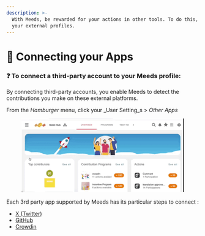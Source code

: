```yaml
---
description: >-
  With Meeds, be rewarded for your actions in other tools. To do this, connect
  your external profiles.
---
```


# 🔌 Connecting your Apps

### :question: To connect a third-party account to your Meeds profile:

By connecting third-party accounts, you enable Meeds to detect the contributions you make on these external platforms.&#x20;



From the  _Hamburger_ menu,  click your _User Setting_s > _Other Apps_

<figure><img src="../../.gitbook/assets/open-other-apps.gif" alt=""><figcaption></figcaption></figure>

Each 3rd party app supported by Meeds has its particular steps to connect :&#x20;

* [X (Twitter)](twitter.md)
* [GitHub](github.md)
* [Crowdin](crowdin.md)

